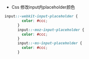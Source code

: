+ Css 修改input内placeholder颜色

```css
input::-webkit-input-placeholder {
        color: #ccc;
      }
      input::-moz-input-placeholder {
        color: #ccc;
      }
      input::-ms-input-placeholder {
        color: #ccc;
      }
```

